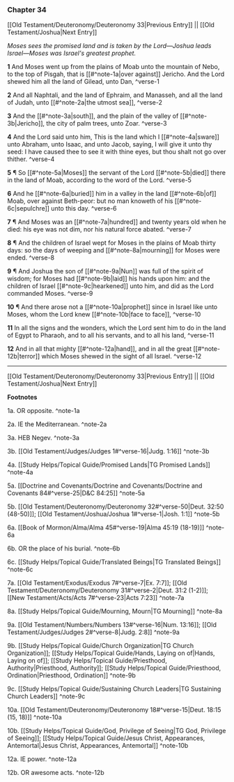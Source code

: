 ### Chapter 34

[[Old Testament/Deuteronomy/Deuteronomy 33|Previous Entry]]  ||  [[Old Testament/Joshua|Next Entry]]

*Moses sees the promised land and is taken by the Lord—Joshua leads Israel—Moses was Israel's greatest prophet.*

**1**  And Moses went up from the plains of Moab unto the mountain of Nebo, to the top of Pisgah, that is [[#^note-1a|over against]] Jericho. And the Lord shewed him all the land of Gilead, unto Dan, ^verse-1

**2**  And all Naphtali, and the land of Ephraim, and Manasseh, and all the land of Judah, unto [[#^note-2a|the utmost sea]], ^verse-2

**3**  And the [[#^note-3a|south]], and the plain of the valley of [[#^note-3b|Jericho]], the city of palm trees, unto Zoar. ^verse-3

**4**  And the Lord said unto him, This is the land which I [[#^note-4a|sware]] unto Abraham, unto Isaac, and unto Jacob, saying, I will give it unto thy seed: I have caused thee to see it with thine eyes, but thou shalt not go over thither. ^verse-4

**5**  ¶ So [[#^note-5a|Moses]] the servant of the Lord [[#^note-5b|died]] there in the land of Moab, according to the word of the Lord. ^verse-5

**6**  And he [[#^note-6a|buried]] him in a valley in the land [[#^note-6b|of]] Moab, over against Beth-peor: but no man knoweth of his [[#^note-6c|sepulchre]] unto this day. ^verse-6

**7**  ¶ And Moses was an [[#^note-7a|hundred]] and twenty years old when he died: his eye was not dim, nor his natural force abated. ^verse-7

**8**  ¶ And the children of Israel wept for Moses in the plains of Moab thirty days: so the days of weeping and [[#^note-8a|mourning]] for Moses were ended. ^verse-8

**9**  ¶ And Joshua the son of [[#^note-9a|Nun]] was full of the spirit of wisdom; for Moses had [[#^note-9b|laid]] his hands upon him: and the children of Israel [[#^note-9c|hearkened]] unto him, and did as the Lord commanded Moses. ^verse-9

**10**  ¶ And there arose not a [[#^note-10a|prophet]] since in Israel like unto Moses, whom the Lord knew [[#^note-10b|face to face]], ^verse-10

**11**  In all the signs and the wonders, which the Lord sent him to do in the land of Egypt to Pharaoh, and to all his servants, and to all his land, ^verse-11

**12**  And in all that mighty [[#^note-12a|hand]], and in all the great [[#^note-12b|terror]] which Moses shewed in the sight of all Israel. ^verse-12


---
[[Old Testament/Deuteronomy/Deuteronomy 33|Previous Entry]]  ||  [[Old Testament/Joshua|Next Entry]]


**Footnotes**


1a. OR opposite. ^note-1a

2a. IE the Mediterranean. ^note-2a

3a. HEB Negev. ^note-3a

3b. [[Old Testament/Judges/Judges 1#^verse-16|Judg. 1:16]] ^note-3b

4a. [[Study Helps/Topical Guide/Promised Lands|TG Promised Lands]] ^note-4a

5a. [[Doctrine and Covenants/Doctrine and Covenants/Doctrine and Covenants 84#^verse-25|D&C 84:25]] ^note-5a

5b. [[Old Testament/Deuteronomy/Deuteronomy 32#^verse-50|Deut. 32:50 (48-50)]]; [[Old Testament/Joshua/Joshua 1#^verse-1|Josh. 1:1]] ^note-5b

6a. [[Book of Mormon/Alma/Alma 45#^verse-19|Alma 45:19 (18-19)]] ^note-6a

6b. OR the place of his burial. ^note-6b

6c. [[Study Helps/Topical Guide/Translated Beings|TG Translated Beings]] ^note-6c

7a. [[Old Testament/Exodus/Exodus 7#^verse-7|Ex. 7:7]]; [[Old Testament/Deuteronomy/Deuteronomy 31#^verse-2|Deut. 31:2 (1-2)]]; [[New Testament/Acts/Acts 7#^verse-23|Acts 7:23]] ^note-7a

8a. [[Study Helps/Topical Guide/Mourning, Mourn|TG Mourning]] ^note-8a

9a. [[Old Testament/Numbers/Numbers 13#^verse-16|Num. 13:16]]; [[Old Testament/Judges/Judges 2#^verse-8|Judg. 2:8]] ^note-9a

9b. [[Study Helps/Topical Guide/Church Organization|TG Church Organization]]; [[Study Helps/Topical Guide/Hands, Laying on of|Hands, Laying on of]]; [[Study Helps/Topical Guide/Priesthood, Authority|Priesthood, Authority]]; [[Study Helps/Topical Guide/Priesthood, Ordination|Priesthood, Ordination]] ^note-9b

9c. [[Study Helps/Topical Guide/Sustaining Church Leaders|TG Sustaining Church Leaders]] ^note-9c

10a. [[Old Testament/Deuteronomy/Deuteronomy 18#^verse-15|Deut. 18:15 (15, 18)]] ^note-10a

10b. [[Study Helps/Topical Guide/God, Privilege of Seeing|TG God, Privilege of Seeing]]; [[Study Helps/Topical Guide/Jesus Christ, Appearances, Antemortal|Jesus Christ, Appearances, Antemortal]] ^note-10b

12a. IE power. ^note-12a

12b. OR awesome acts. ^note-12b